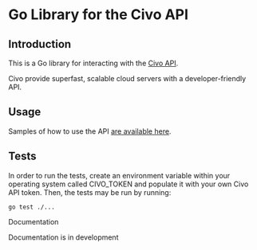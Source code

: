 # Go Library for the Civo API

## Introduction

This is a Go library for interacting with the [Civo API](https://www.civo.com/api).

Civo provide superfast, scalable cloud servers with a developer-friendly API.

## Usage

Samples of how to use the API [are available here](samples).

## Tests
 In order to run the tests, create an environment variable within your operating system called CIVO_TOKEN and populate it with your own Civo API token. Then, the tests may be run by running:

```
go test ./...
```

Documentation

Documentation is in development
